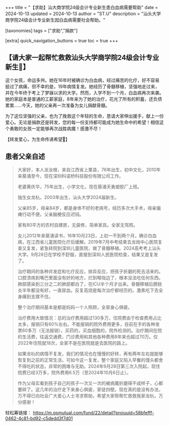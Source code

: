 +++
title = "【求助】汕大商学院24级会计专业新生患白血病需要帮助"
date = 2024-10-13
updated = 2024-10-13
author = "ST.U"
description = "汕头大学商学院24级会计专业新生因白血病需要社会帮助。"

[taxonomies]
tags = ["求助","捐款"]

[extra]
quick_navigation_buttons = true
toc = true
+++



## 【请大家一起帮忙救救汕头大学商学院24级会计专业新生🙏】

这个女孩，命运多舛。她在16年时被确诊为白血病，经过痛苦的化疗，好不容易挺过了病痛，但不幸的是，19年病情复发。她经历了骨髓移植，坚强地走过来，并在今年终于考上了梦寐以求的大学。然而，入学不到一个月，白血病再次来袭。她的家庭本是普通的工薪家庭，8年来为了她的治疗，花光了所有的积蓄，还负债累累……今天，她的父亲再一次准备为女儿捐献骨髓。

为了这位坚强的父亲，也为了挽救这个年轻的生命，恳请大家伸出援手，献上一份爱心。无论是捐款还是转发，您的每一份支持都可能成为她生命中的希望！相信这个勇敢的女孩一定能够再次战胜病魔！感激不尽！

【转发爱心，为生命传递希望🌟】

## 患者父亲自述

> 大家好，本人龙汝根，来自江西省上栗县，76年出生，初中文化，2010年来葵涌至今，现在深圳科诺桥科技股份有限公司工作。
>
> 老婆黄庆华，75年出生，小学文化，现在葵涌天勇塑胶厂上班。
>
> 独生女龙杭，2003年出生，汕头大学2024届新生。
>
> 父亲85岁，母亲84岁，都是身体不好的老病号，经历多次大手术，母亲偏瘫行动不便。父亲脑梗反应迟钝。
>
> 家有80平方的农村自建房，无装修，简单家具。全家无驾照。
>
> 女儿2012年来葵涌读书，16年10月23日，上初一不到两个月，确诊白血病，在江西省儿童医院化疗后缓解。2019年7月中考结束去龙岗中心医院复查又复发，紧急转院到深圳儿童医院，做了骨髓移植。2024高考考上汕头大学。9月28日在学校不舒服，直接到深圳人民医院检查，结果又是复发了。
>
> 治疗期间的各种并发症和化疗反应，排异反应，把孩子折磨的死去活来的。口腔溃疡到嘴巴里面没有好的地方，烂到喉咙边了，根本没法吃任何东西。肺部感染到三分之二的肺部都白了，在ICU半个月才出来。骨髓移植后膀胱炎半年都没有好，一直尿血。反复高烧是每次治疗都经历的。激素吃下去全身痛到支撑不住。
>
> 整个治疗期间基本是都是妈妈一个人照顾，全家身心俱疲。
>
> 治疗费用大致情况：总的治疗费用超过130多万，住院费由于检查费用占比太多，报销只有60%左右。不能报销的院外费用更多，目前在手的各种发票60多万（无法报销），买药的，买血细胞的，院外检测的。治疗期间在院的生活费，往返交通费，门诊费用和其他各种费用8年来也超过70万。仅2022年住院就18次，全家不是在医院就是去医院的路上。
>
> 如果龙杭的病情不复发，我们的情况也在慢慢的好转，再有两年左右就能够恢复到之前的正常生活。可如今这一复发，整个家庭又陷入早餐的馒头都舍不得吃的状态，非常的困难与无助。2024年9月28日第三次入院起，现住院费已经3万多，院外费用6.5万（至2024年10月6日止）。
>
> 作为父母实看到孩子自己的孩子一次又一次的被病魔折磨得不成样子，心都要碎了。这几年的治疗走下来身心俱疲，家徒四壁。现在真的是没有办法，万不得已向社会广大爱心人士寻求帮助，希望大家帮帮忙救救我家龙杭，万分感谢！

轻松筹链接： <https://m.qsmutual.com/fund/22/detail?projuuid=58bfefff-0462-4c81-bd92-c5dedd3f7d01>
